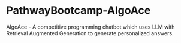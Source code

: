 # PathwayBootcamp-AlgoAce
 AlgoAce - A competitive programming chatbot which uses LLM with Retrieval Augmented Generation to generate personalized answers.
